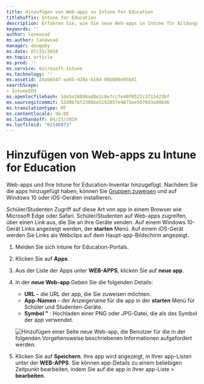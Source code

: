 ```yaml
---
title: Hinzufügen von Web-apps zu Intune for Education
titleSuffix: Intune for Education
description: Erfahren Sie, wie Sie neue Web-apps in Intune für Bildungseinrichtungen für Windows 10 und iOS-Geräte hinzufügen.
keywords: ''
author: lenewsad
ms.author: lanewsad
manager: dougeby
ms.date: 07/23/2018
ms.topic: article
ms.prod: ''
ms.service: microsoft-intune
ms.technology: ''
ms.assetid: 24ab6547-aa65-428a-b184-06b806e95bd1
searchScope:
- IntuneEDU
ms.openlocfilehash: 1de5a38886ad8e2c8e7cc7e40f0522c3713423bf
ms.sourcegitcommit: 52d0b7bf230bba5182057e4875ee507843a906d6
ms.translationtype: MT
ms.contentlocale: de-DE
ms.lasthandoff: 04/23/2019
ms.locfileid: "62146872"
---
```

# <a name="add-web-apps-to-intune-for-education"></a>Hinzufügen von Web-apps zu Intune for Education  

Web-apps und Ihre Intune for Education-Inventar hinzugefügt. Nachdem Sie die apps hinzugefügt haben, können Sie [Gruppen zuweisen](install-apps.md) und auf Windows 10 oder iOS-Geräten installieren.

Schüler/Studenten Zugriff auf diese Art von app in einem Browser wie Microsoft Edge oder Safari. Schüler/Studenten auf Web-apps zugreifen, über einen Link aus, die Sie an ihre Geräte senden. Auf einem Windows 10-Gerät Links angezeigt werden, der **starten** Menü. Auf einem iOS-Gerät werden Sie Links als Webclips auf dem Haupt-app-Bildschirm angezeigt.

1. Melden Sie sich Intune for Education-Portals.
2. Klicken Sie auf **Apps**.
3. Aus der Liste der Apps unter **WEB-APPS**, klicken Sie auf **neue app**.
4. In der **neue Web-app** Geben Sie die folgenden Details:
   * **URL** – die URL der app, die Sie zuweisen möchten.
   * **App-Namen** – der Anzeigename für die app in der **starten** Menü für Schüler und Studenten-Geräte.
   * **Symbol "** : Hochladen einer PNG oder JPG-Datei, die als das Symbol der app verwendet.  

   ![Hinzufügen einer Seite neue Web-app, die Benutzer für die in der folgenden Vorgehensweise beschriebenen Informationen aufgefordert werden.](./media/apps-001-add-webapp.png)

5. Klicken Sie auf **Speichern**. Ihre app wird angezeigt, in Ihrer app-Listen unter der **WEB-APPS**. Sie können app-Details zu einem beliebigen Zeitpunkt bearbeiten, indem Sie auf die app in Ihrer app-Liste > **bearbeiten**.  
